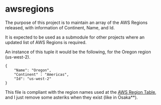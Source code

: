 # awsregions

The purpose of this project is to maintain an array of the AWS Regions released, with information of Continent, Name, and Id.

It is expected to be used as a submodule for other projects where an updated list of AWS Regions is required.

An instance of this tuple it would be the following, for the Oregon region (us-west-2).

~~~
{
    "Name": "Oregon",
    "Continent" : "Americas",
    "Id": "us-west-2"
}
~~~

This file is compliant with the region names used at the [AWS Region Table](https://aws.amazon.com/about-aws/global-infrastructure/regional-product-services/), and I just remove some asteriks when they exist (like in Osaka**).


